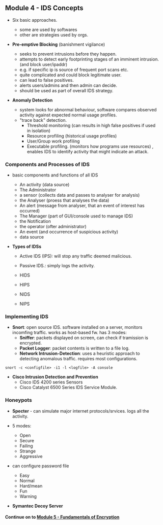 ## Module 4 - IDS Concepts
- Six basic approaches.
    - some are used by softwares
    - other are strategies used by orgs.

- **Pre-emptive Blocking** (banishment vigilance)
    - seeks to prevent intrusions before they happen.
    - attempts to detect early footprinting stages of an imminent intrusion. (and block user/ipaddr)
    - e.g. if specific ip is source of frequent port scans etc.
    - quite complicated and could block legitimate user.
    - can lead to false positives.
    - alerts users/admins and then admin can decide.
    - should be used as part of overall IDS strategy.

- **Anomaly Detection**
    - system looks for abnormal behaviour, software compares observed activity against expected normal usage profiles.
    - "trace back" detection.
        - Threshold monitoring (can results in high false positives if used in isolation)
        - Resource profiling (historical usage profiles)
        - User/Group work profiling
        - Executable profiling. (monitors how programs use resources) , enables IDS to identify activity that might indicate an attack.


### Components and Processes of IDS
- basic components and functions of all IDS
    - An activity (data source)
    - The Administrator
    - a sensor (collects data and passes to analyser for analysis)
    - the Analyser (proess that analyses the data)
    - An alert (message from analyser, that an event of interest has occurred)
    - The Manager (part of GUI/console used to manage IDS)
    - the Notification
    - the operator (ofter administrator)
    - An event (and occurrence of suspicious activity)
    - data source

- **Types of IDSs**
    - Active IDS (IPS): will stop any traffic deemed malicious.

    - Passive IDS.: simply logs the activity.

    - HIDS
    - HIPS
    - NIDS
    - NIPS


### Implementing IDS
- **Snort**: open source IDS. software installed on a server, monitors incomfing traffic. works as host-based fw. has 3 modes:
    - **Sniffer**: packets displayed on screen, can check if tramission is encrypted.
    - **Packet Logger**: packet contents is written to a file log.
    - **Network Intrusion-Detection**: uses a heuristic approach to detecting anomalous traffic. requires most configurations.

```
snort -c <configfile> -i1 -l <logfile> -A console
```
- **Cisco Intrusion Detection and Prevention**
    - Cisco IDS 4200 series Sensors
    - Cisco Catalyst 6500 Series IDS Service Module.


### Honeypots
- **Specter** - can simulate major internet protocols/srvices. logs all the activity.
- 5 modes:
    - Open
    - Secure
    - Failing
    - Strange
    - Aggressive
- can configure password file
    - Easy
    - Normal
    - Hard/mean
    - Fun
    - Warning

- **Symantec Decoy Server**




#### Continue on to [Module 5 - Fundamentals of Encryption](https://github.com/ArunNadda/CNSS/blob/master/Chapters/Module5-Fundamentals_of_Encryption.md)
